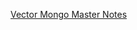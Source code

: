 [Vector Mongo Master Notes](https://oxidized-sphynx-2a8.notion.site/Vector-Mongo-Master-Notes-58382642dc83499ea0b0563de10aa855)